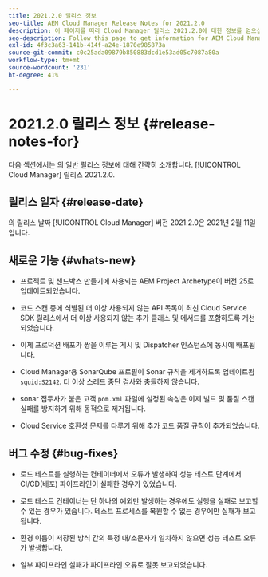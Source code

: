 ```yaml
---
title: 2021.2.0 릴리스 정보
seo-title: AEM Cloud Manager Release Notes for 2021.2.0
description: 이 페이지를 따라 Cloud Manager 릴리스 2021.2.0에 대한 정보를 얻으십시오
seo-description: Follow this page to get information for AEM Cloud Manager Release 2021.2.0
exl-id: 4f3c3a63-141b-414f-a24e-1870e985873a
source-git-commit: c0c25ada09879b850883dcd1e53ad05c7087a80a
workflow-type: tm+mt
source-wordcount: '231'
ht-degree: 41%

---
```


# 2021.2.0 릴리스 정보 {#release-notes-for}

다음 섹션에서는 의 일반 릴리스 정보에 대해 간략히 소개합니다. [!UICONTROL Cloud Manager] 릴리스 2021.2.0.

## 릴리스 일자 {#release-date}

의 릴리스 날짜 [!UICONTROL Cloud Manager] 버전 2021.2.0은 2021년 2월 11일입니다.

## 새로운 기능 {#whats-new}

* 프로젝트 및 샌드박스 만들기에 사용되는 AEM Project Archetype이 버전 25로 업데이트되었습니다.

* 코드 스캔 중에 식별된 더 이상 사용되지 않는 API 목록이 최신 Cloud Service SDK 릴리스에서 더 이상 사용되지 않는 추가 클래스 및 메서드를 포함하도록 개선되었습니다.

* 이제 프로덕션 배포가 쌍을 이루는 게시 및 Dispatcher 인스턴스에 동시에 배포됩니다.

* Cloud Manager용 SonarQube 프로필이 Sonar 규칙을 제거하도록 업데이트됨 `squid:S2142`. 더 이상 스레드 중단 검사와 충돌하지 않습니다.

* sonar 접두사가 붙은 고객 `pom.xml` 파일에 설정된 속성은 이제 빌드 및 품질 스캔 실패를 방지하기 위해 동적으로 제거됩니다.

* Cloud Service 호환성 문제를 다루기 위해 추가 코드 품질 규칙이 추가되었습니다.

## 버그 수정 {#bug-fixes}

* 로드 테스트를 실행하는 컨테이너에서 오류가 발생하여 성능 테스트 단계에서 CI/CD(배포) 파이프라인이 실패한 경우가 있었습니다.

* 로드 테스트 컨테이너는 단 하나의 예외만 발생하는 경우에도 실행을 실패로 보고할 수 있는 경우가 있습니다. 테스트 프로세스를 복원할 수 없는 경우에만 실패가 보고됩니다.

* 환경 이름이 저장된 방식 간의 특정 대/소문자가 일치하지 않으면 성능 테스트 오류가 발생합니다.

* 일부 파이프라인 실패가 파이프라인 오류로 잘못 보고되었습니다.
